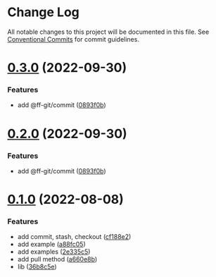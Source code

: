 # Change Log

All notable changes to this project will be documented in this file.
See [Conventional Commits](https://conventionalcommits.org) for commit guidelines.

# [0.3.0](https://github.com/fafayzf/f-git/compare/v0.2.2...v0.3.0) (2022-09-30)


### Features

* add @ff-git/commit ([0893f0b](https://github.com/fafayzf/f-git/commit/0893f0bcc4de2a89357cadab06cc72335586c85f))





# [0.2.0](https://github.com/fafayzf/f-git/compare/v0.2.2...v0.2.0) (2022-09-30)


### Features

* add @ff-git/commit ([0893f0b](https://github.com/fafayzf/f-git/commit/0893f0bcc4de2a89357cadab06cc72335586c85f))






# [0.1.0](https://github.com/fafayzf/f-git/compare/v0.0.7...v0.1.0) (2022-08-08)


### Features

* add commit, stash, checkout ([cf188e2](https://github.com/fafayzf/f-git/commit/cf188e2a74533c854035ac2c0a6c02efdc2a8d16))
* add example ([a88fc05](https://github.com/fafayzf/f-git/commit/a88fc05e994ab561a040780db6954758fd47eb84))
* add examples ([2e335c5](https://github.com/fafayzf/f-git/commit/2e335c56bc9dffaeafa7cd6d367e19878acf2777))
* add pull method ([a660e8b](https://github.com/fafayzf/f-git/commit/a660e8b9d271b2ede3db9e72c024b5b5d5058d76))
* lib ([36b8c5e](https://github.com/fafayzf/f-git/commit/36b8c5edd8079face99e855f1c1027f2abee28bd))
